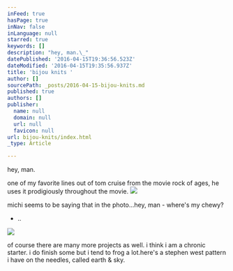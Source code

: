 ```yaml
---
inFeed: true
hasPage: true
inNav: false
inLanguage: null
starred: true
keywords: []
description: "hey, man.\_"
datePublished: '2016-04-15T19:36:56.523Z'
dateModified: '2016-04-15T19:35:56.937Z'
title: 'bijou knits '
author: []
sourcePath: _posts/2016-04-15-bijou-knits.md
published: true
authors: []
publisher:
  name: null
  domain: null
  url: null
  favicon: null
url: bijou-knits/index.html
_type: Article

---
```

hey, man. 

one of my favorite lines out of tom cruise from the movie rock of ages, he uses it prodigiously throughout the movie.
![](https://the-grid-user-content.s3-us-west-2.amazonaws.com/48b4cb33-6af5-44e4-a4b7-093945fd03a3.jpg)

michi seems to be saying that in the photo...hey, man - where's my chewy? 

* ..

  
![](https://the-grid-user-content.s3-us-west-2.amazonaws.com/668ab1a1-507d-4949-be0e-74279b3891fd.jpg)

of course there are many more projects as well. i think i am a chronic starter. i do finish some but i tend to frog a lot.here's a stephen west pattern i have on the needles, called earth & sky.